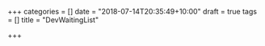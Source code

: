 +++
categories = []
date = "2018-07-14T20:35:49+10:00"
draft = true
tags = []
title = "DevWaitingList"

+++
